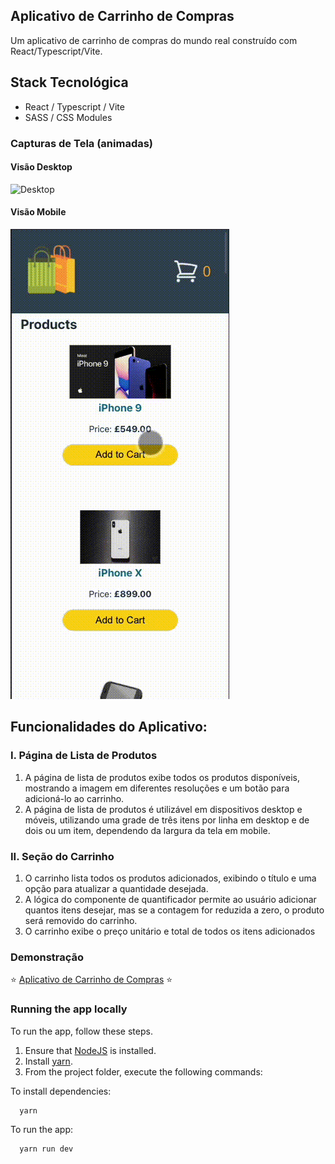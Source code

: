 ## Aplicativo de Carrinho de Compras

Um aplicativo de carrinho de compras do mundo real construído com React/Typescript/Vite.

## Stack Tecnológica
- React / Typescript / Vite
- SASS / CSS Modules

### Capturas de Tela (animadas)

#### Visão Desktop
![Desktop](https://github.com/mihailgaberov/shopping-cart-app/blob/main/screenshots/desktop.gif)

#### Visão Mobile
![Mobile](https://github.com/mihailgaberov/shopping-cart-app/blob/main/screenshots/mobile.gif)

## Funcionalidades do Aplicativo:

### I. Página de Lista de Produtos
1. A página de lista de produtos exibe todos os produtos disponíveis, mostrando a imagem em diferentes resoluções e um botão para adicioná-lo ao carrinho.
2. A página de lista de produtos é utilizável em dispositivos desktop e móveis, utilizando uma grade de três itens por linha em desktop e de dois ou um item, dependendo da largura da tela em mobile.

### II. Seção do Carrinho
1. O carrinho lista todos os produtos adicionados, exibindo o título e uma opção para atualizar a quantidade desejada.
2. A lógica do componente de quantificador permite ao usuário adicionar quantos itens desejar, mas se a contagem for reduzida a zero, o produto será removido do carrinho.
3. O carrinho exibe o preço unitário e total de todos os itens adicionados

### Demonstração
:star: [Aplicativo de Carrinho de Compras](https://shopping-cart-app-coral.vercel.app/) :star:



### Running the app locally

To run the app, follow these steps.

1. Ensure that [NodeJS](http://nodejs.org/) is installed.
2. Install [yarn](https://classic.yarnpkg.com/en/docs/install/#windows-stable/).
3. From the project folder, execute the following commands:

To install dependencies:
```shell
  yarn
```
To run the app:

```shell
  yarn run dev
```